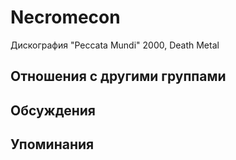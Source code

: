 # Necromecon

Дискография
"Peccata Mundi" 2000, Death Metal

## Отношения с другими группами


## Обсуждения


## Упоминания

